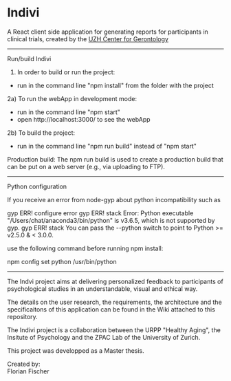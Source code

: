 # Indivi
A React client side application for generating reports for participants in clinical trials, created by the [UZH Center for Gerontology](https://www.zfg.uzh.ch/en.html)

---

Run/build Indivi

1) In order to build or run the project:
- run in the command line "npm install" from the folder with the project

2a) To run the webApp in development mode:
- run in the command line "npm start"
- open http://localhost:3000/ to see the webApp  

2b) To build the project:
- run in the command line "npm run build" instead of "npm start"

Production build: The npm run build is used to create a production build that can be put on a web server (e.g., via uploading to FTP).

---

Python configuration

If you receive an error from node-gyp about python incompatibility such as

gyp ERR! configure error 
gyp ERR! stack Error: Python executable "/Users/chat/anaconda3/bin/python" is v3.6.5, which is not supported by gyp.
gyp ERR! stack You can pass the --python switch to point to Python >= v2.5.0 & < 3.0.0.


use the following command before running npm install:

 npm config set python /usr/bin/python

---

The Indvi project aims at delivering personalized feedback to participants of psychological studies in an understandable, visual and ethical way. 

The details on the user research, the requirements, the architecture and the specificaitons of this application can be found in the Wiki attached to this repository.

The Indivi project is a collaboration between the URPP "Healthy Aging", the Insitute of Psychology and the ZPAC Lab of the University of Zurich.

This project was developped as a Master thesis.

Created by:   
Florian Fischer   
